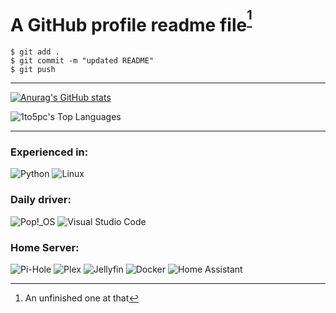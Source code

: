 # A GitHub profile readme file<sup>[^1]</sup>
```
$ git add .
$ git commit -m "updated README"
$ git push
```

___

[![Anurag's GitHub stats](https://github-readme-stats.vercel.app/api?username=1to5pc&show_icons=true&theme=catppuccin_mocha&hide_border=true)](https://github.com/anuraghazra/github-readme-stats)

![1to5pc's Top Languages](https://github-readme-stats.vercel.app/api/top-langs/?username=1to5pc&theme=catppuccin_mocha&show_icons=true&layout=compact&hide_border=true)

___

### Experienced in:

![Python](https://img.shields.io/badge/python-3670A0?style=for-the-badge&logo=python&logoColor=ffdd54)
![Linux](https://img.shields.io/badge/Linux-FCC624?style=for-the-badge&logo=linux&logoColor=black)

### Daily driver:

![Pop!\_OS](https://img.shields.io/badge/Pop!_OS-48B9C7?style=for-the-badge&logo=Pop!_OS&logoColor=white)
![Visual Studio Code](https://img.shields.io/badge/Visual%20Studio%20Code-0078d7.svg?style=for-the-badge&logo=visual-studio-code&logoColor=white)

### Home Server:

![Pi-Hole](https://img.shields.io/badge/pihole-%2396060C.svg?style=for-the-badge&logo=pi-hole&logoColor=white) 
![Plex](https://img.shields.io/badge/plex-%23E5A00D.svg?style=for-the-badge&logo=plex&logoColor=white) 
![Jellyfin](https://img.shields.io/badge/jellyfin-%23000B25.svg?style=for-the-badge&logo=Jellyfin&logoColor=00A4DC) 
![Docker](https://img.shields.io/badge/docker-%230db7ed.svg?style=for-the-badge&logo=docker&logoColor=white) 
![Home Assistant](https://img.shields.io/badge/home%20assistant-%2341BDF5.svg?style=for-the-badge&logo=home-assistant&logoColor=white)

 [^1]: An unfinished one at that
<!--
**1to5pc/1to5PC** is a ✨ _special_ ✨ repository because its `README.md` (this file) appears on your GitHub profile.

Here are some ideas to get you started:

- 🔭 I’m currently working on ...
- 🌱 I’m currently learning ...
- 👯 I’m looking to collaborate on ...
- 💬 Ask me about ...
- 📫 How to reach me: ...
- 😄 Pronouns: ...
- ⚡ Fun fact: ...
-->
